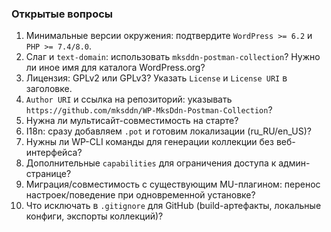 <!--
@file: docs/qa.md
@description: Вопросы по архитектуре, требованиям и релизному процессу
@dependencies: docs/Project.md
@created: 2025-08-19
-->

### Открытые вопросы
1. Минимальные версии окружения: подтвердите `WordPress >= 6.2` и `PHP >= 7.4/8.0`.
2. Слаг и `text-domain`: использовать `mksddn-postman-collection`? Нужно ли иное имя для каталога WordPress.org?
3. Лицензия: GPLv2 или GPLv3? Указать `License` и `License URI` в заголовке.
4. `Author URI` и ссылка на репозиторий: указывать `https://github.com/mksddn/WP-MksDdn-Postman-Collection`?
5. Нужна ли мультисайт-совместимость на старте?
6. I18n: сразу добавляем `.pot` и готовим локализации (ru_RU/en_US)?
7. Нужны ли WP-CLI команды для генерации коллекции без веб-интерфейса?
8. Дополнительные `capabilities` для ограничения доступа к админ-странице?
9. Миграция/совместимость с существующим MU-плагином: перенос настроек/поведение при одновременной установке?
10. Что исключать в `.gitignore` для GitHub (build-артефакты, локальные конфиги, экспорты коллекций)?


